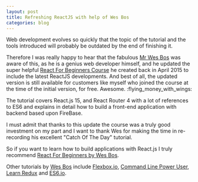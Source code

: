```yaml
---
layout: post
title: Refreshing ReactJS with help of Wes Bos
categories: blog
---
```


Web development evolves so quickly that the topic of the tutorial and the tools introduced will probably be outdated by the end of finishing it.

Therefore I was really happy to hear that the fabulous [Mr Wes Bos](https://github.com/wesbos) was aware of this, as he is a genius web developer himself, and he updated the super helpful [React For Beginners Course](https://ReactForBeginners.com ) he created back in April 2015 to include the latest ReactJS developments. And best of all, the updated version is still available for customers like myself who joined the course at the time of the initial version, for free. Awesome. :flying_money_with_wings:

The tutorial covers React.js 15, and React Router 4 with a lot of references to ES6 and explains in detail how to build a front-end application with backend based upon FireBase.

I must admit that thanks to this update the course was a truly good investment on my part and I want to thank Wes for making the time in re-recording his excellent "Catch Of The Day" tutorial.

So if you want to learn how to build applications with React.js I truly recommend [React For Beginners by Wes Bos](https://reactforbeginners.com/).

Other tutorials by [Wes Bos](http://wesbos.com/) include [Flexbox.io](http://flexbox.io/), [Command Line Power User](http://commandlinepoweruser.com/), [Learn Redux](https://learnredux.com/) and [ES6.io](https://es6.io/).